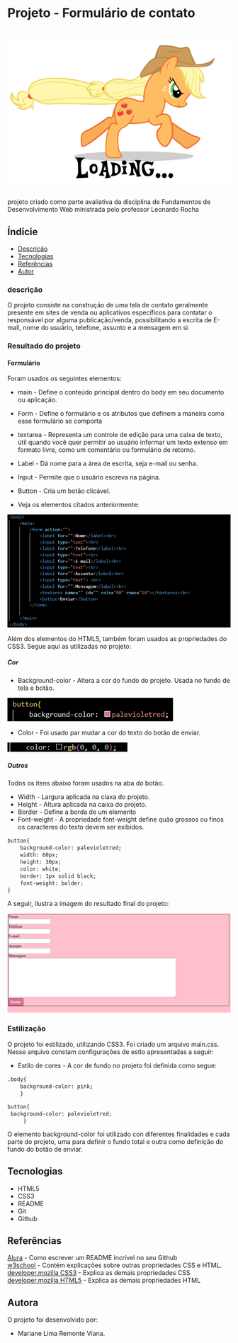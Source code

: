 # Projeto - Formulário de contato

<h1 align="center"><img src="img/AJ.gif"></h1>
 

projeto criado como parte avaliativa da disciplina de Fundamentos de Desenvolvimento Web ministrada pelo professor Leonardo Rocha


## Índicie

* [Descrição](#descrição)
* [Tecnologias](#tecnologias)
* [Referências](#referências)
* [Autor](#autora)

### descrição

O projeto consiste na construção de uma tela de contato geralmente presente em sites de venda ou aplicativos específicos para contatar o responsável por alguma publicação/venda, possibilitando a escrita de E-mail, nome do usuário, telefone, assunto e a mensagem em si.


### Resultado do projeto

#### Formulário

Foram usados os seguintes elementos:

* main - Define o conteúdo principal dentro do body em seu documento ou aplicação.
* Form - Define o formulário e os atributos que definem a maneira como esse formulário se comporta
* textarea -  Representa um controle de edição para uma caixa de texto, útil quando você quer permitir ao usuário informar um texto extenso em formato livre, como um comentário ou formulário de retorno.
* Label - Dá nome para a área de escrita, seja e-mail ou senha.
* Input -  Permite que o usuário escreva na página.
* Button -  Cria um botão clicável.

* Veja os elementos citados anteriormente:

![Imagem ilustrativa dos elementos sendo utilizados no código](img/html.PNG)

Além dos elementos do HTML5, também foram usados as propriedades do CSS3. Segue aqui as utilizadas no projeto:

##### Cor

* Background-color - Altera a cor do fundo do projeto. Usada no fundo de tela e botão.

![Imagem iustrando uso do elemento citado](img/background-color.PNG)

* Color - Foi usado par mudar a cor do texto do botão de enviar.

![Imagem iustrando uso do elemento citado](img/color.PNG)


##### Outros

Todos os itens abaixo foram usados na aba do botão.

* Width - Largura aplicada na ciaxa do projeto.
* Height - Altura aplicada na caixa do projeto.
* Border - Define a borda de um elemento
* Font-weight - A propriedade font-weight define quão grossos ou finos os caracteres do texto devem ser exibidos.

```
button{
    background-color: palevioletred;
    width: 60px;
    height: 30px;
    color: white;
    border: 1px solid black;
    font-weight: bolder;
}
```


A seguir, ilustra a imagem do resultado final do projeto:

![Resultado final do projeto](img/resultado.PNG)

### Estilização

O projeto foi estilizado, utilizando CSS3. Foi criado um arquivo main.css. Nesse arquivo constam configurações de estlo apresentadas a seguir:

* Estilo de cores - A cor de fundo no projeto foi definida como segue:

```
.body{
    background-color: pink;
    }
```

```
button{
 background-color: palevioletred;
     }
```

O elemento background-color foi utilizado con diferentes finalidades e cada parte do projeto, uma para definir o fundo total e outra como definição do fundo do botão de enviar.


## Tecnologias

* HTML5
* CSS3
* README
* Git
* Github

## Referências

[Alura](https://www.alura.com.br/artigos/escrever-bom-readme) - Como escrever um README incrível no seu Github <br>
[w3school](https://www.w3schools.com/cssref/css3_pr_justify-content.php) - Contém explicações sobre outras propriedades CSS e HTML. <br>
[developer.mozilla CSS3](https://developer.mozilla.org/pt-BR/docs/Web/CSS/box-shadow) - Explica as demais propriedades CSS <br>
[developer.mozilla HTML5](https://developer.mozilla.org/pt-BR/docs/Web/HTML/Attributes) - Explica as demais propriedades HTML <br>


## Autora

O projeto foi desenvolvido por:

* Mariane Lima Remonte Viana.